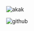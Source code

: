 ![akak](https://user-images.githubusercontent.com/53274246/99927999-56731580-2d6d-11eb-8095-92dc145de5bd.png)






![github](https://user-images.githubusercontent.com/53274246/99927619-f29c1d00-2d6b-11eb-94bb-6084800c249a.jpg)

